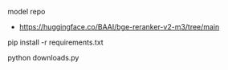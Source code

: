 model repo

- https://huggingface.co/BAAI/bge-reranker-v2-m3/tree/main

pip install -r requirements.txt

python downloads.py
